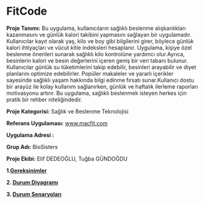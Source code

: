 # FitCode
**Proje Tanımı:** Bu uygulama, kullanıcıların sağlıklı beslenme alışkanlıkları kazanmasını ve günlük kalori takibini yapmasını sağlayan bir uygulamadır. Kullanıcılar kayıt olarak yaş, kilo ve boy gibi bilgilerini girer, böylece günlük kalori ihtiyaçları ve vücut kitle indeksleri hesaplanır. Uygulama, kişiye özel beslenme önerileri sunarak sağlıklı kilo kontrolüne yardımcı olur.Ayrıca, besinlerin kalori ve besin değerlerini içeren geniş bir veri tabanı bulunur. Kullanıcılar günlük su tüketimlerini takip edebilir, besinleri arayabilir ve diyet planlarını optimize edebilirler. Popüler makaleler ve yararlı içerikler sayesinde sağlıklı yaşam hakkında bilgi edinme fırsatı sunar.Kullanıcı dostu bir arayüz ile kolay kullanım sağlanırken, günlük ve haftalık ilerleme raporları motivasyonu artırır. Bu uygulama, sağlıklı beslenmek isteyen herkes için pratik bir rehber niteliğindedir.

**Proje Kategorisi:** Sağlık ve Beslenme Teknolojisi

**Referans Uygulaması:** www.macfit.com 

**Uygulama Adresi :**

**Grup Adı:** BioSisters

**Proje Ekibi:**  Elif DEDEOĞLU, Tuğba GÜNDOĞDU

**1.[Gereksinimler](gereksinimler.md)**

**2. [Durum Diyagramı](Durum_Diyagramı.png)**

**3. [Durum Senaryoları](Elif_durum_senaryoları.pdf,Tuğba_durum_senaryoları.pdf)** 
